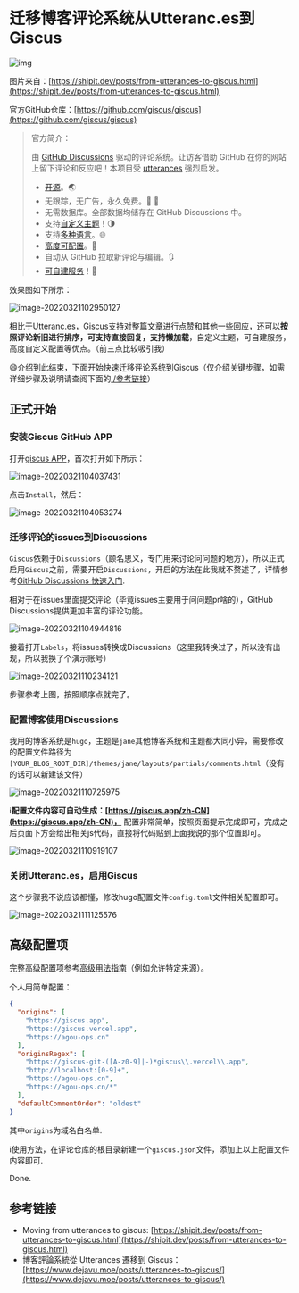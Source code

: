 # 迁移博客评论系统从Utteranc.es到Giscus


![img](https://agou-images.oss-cn-qingdao.aliyuncs.com/others/utterances-to-giscus.png)

图片来自：[https://shipit.dev/posts/from-utterances-to-giscus.html](https://shipit.dev/posts/from-utterances-to-giscus.html)
<!--more-->



官方GitHub仓库：[https://github.com/giscus/giscus](https://github.com/giscus/giscus)

>官方简介：
>
>由 [GitHub Discussions](https://docs.github.com/en/discussions) 驱动的评论系统。让访客借助 GitHub 在你的网站上留下评论和反应吧！本项目受 [utterances](https://github.com/utterance/utterances) 强烈启发。
>
>- [开源](https://github.com/giscus/giscus)。🌏
>- 无跟踪，无广告，永久免费。📡 🚫
>- 无需数据库。全部数据均储存在 GitHub Discussions 中。
>- 支持[自定义主题](https://github.com/giscus/giscus/blob/main/ADVANCED-USAGE.md#data-theme)！🌗
>- 支持[多种语言](https://github.com/giscus/giscus/blob/main/CONTRIBUTING.md#adding-localizations)。🌐
>- [高度可配置](https://github.com/giscus/giscus/blob/main/ADVANCED-USAGE.md)。🔧
>- 自动从 GitHub 拉取新评论与编辑。🔃
>- [可自建服务](https://github.com/giscus/giscus/blob/main/SELF-HOSTING.md)！🤳

效果图如下所示：

![image-20220321102950127](https://agou-images.oss-cn-qingdao.aliyuncs.com/others/image-20220321102950127.png)

相比于[Utteranc.es](https://github.com/utterance/utterances)，[Giscus](https://github.com/giscus/giscus)支持对整篇文章进行点赞和其他一些回应，还可以**按照评论新旧进行排序，可支持直接回复，支持懒加载**，自定义主题，可自建服务，高度自定义配置等优点。（前三点比较吸引我）

:smile:介绍到此结束，下面开始快速迁移评论系统到Giscus（仅介绍关键步骤，如需详细步骤及说明请查阅下面的[./参考链接](#参考链接)）

## 正式开始

### 安装Giscus GitHub APP

打开[giscus APP](https://github.com/apps/giscus)，首次打开如下所示：

![image-20220321104037431](https://agou-images.oss-cn-qingdao.aliyuncs.com/others/image-20220321104037431.png)



点击`Install`，然后：

![image-20220321104053274](https://agou-images.oss-cn-qingdao.aliyuncs.com/others/image-20220321104053274.png)

### 迁移评论的issues到Discussions

`Giscus`依赖于`Discussions`（顾名思义，专门用来讨论问问题的地方），所以正式启用`Giscus`之前，需要开启`Discussions`，开启的方法在此我就不赘述了，详情参考[GitHub Discussions 快速入门](https://docs.github.com/cn/discussions/quickstart).

相对于在issues里面提交评论（毕竟issues主要用于问问题pr啥的），GitHub Discussions提供更加丰富的评论功能。

![image-20220321104944816](https://agou-images.oss-cn-qingdao.aliyuncs.com/others/image-20220321104944816.png)

接着打开`Labels`，将issues转换成Discussions（这里我转换过了，所以没有出现，所以我换了个演示账号）

![image-20220321110234121](https://agou-images.oss-cn-qingdao.aliyuncs.com/others/image-20220321110234121.png)

步骤参考上图，按照顺序点就完了。

### 配置博客使用Discussions

我用的博客系统是`hugo`，主题是`jane`其他博客系统和主题都大同小异，需要修改的配置文件路径为`[YOUR_BLOG_ROOT_DIR]/themes/jane/layouts/partials/comments.html`（没有的话可以新建该文件）

![image-20220321110725975](https://agou-images.oss-cn-qingdao.aliyuncs.com/others/image-20220321110725975.png)


:information_source:**配置文件内容可自动生成：[https://giscus.app/zh-CN](https://giscus.app/zh-CN)，** 配置非常简单，按照页面提示完成即可，完成之后页面下方会给出相关js代码，直接将代码贴到上面我说的那个位置即可。

![image-20220321110919107](https://agou-images.oss-cn-qingdao.aliyuncs.com/others/image-20220321110919107.png)

### 关闭Utteranc.es，启用Giscus

这个步骤我不说应该都懂，修改hugo配置文件`config.toml`文件相关配置即可。

![image-20220321111125576](https://agou-images.oss-cn-qingdao.aliyuncs.com/others/image-20220321111125576.png)

## 高级配置项

完整高级配置项参考[高级用法指南](https://github.com/giscus/giscus/blob/main/ADVANCED-USAGE.md)（例如允许特定来源）。

个人用简单配置：

```json
{
  "origins": [
    "https://giscus.app",
    "https://giscus.vercel.app",
    "https://agou-ops.cn"
  ],
  "originsRegex": [
    "https://giscus-git-([A-z0-9]|-)*giscus\\.vercel\\.app",
    "http://localhost:[0-9]+",
    "https://agou-ops.cn",
    "https://agou-ops.cn/*"
  ],
  "defaultCommentOrder": "oldest"
}
```

其中`origins`为域名白名单.

:information_source:使用方法，在评论仓库的根目录新建一个`giscus.json`文件，添加上以上配置文件内容即可.

Done.

## 参考链接

- Moving from utterances to giscus: [https://shipit.dev/posts/from-utterances-to-giscus.html](https://shipit.dev/posts/from-utterances-to-giscus.html)
- 博客評論系統從 Utterances 遷移到 Giscus：[https://www.dejavu.moe/posts/utterances-to-giscus/](https://www.dejavu.moe/posts/utterances-to-giscus/)






